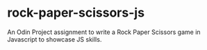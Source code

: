 # rock-paper-scissors-js
An Odin Project assignment to write a Rock Paper Scissors game in Javascript to showcase JS skills.
